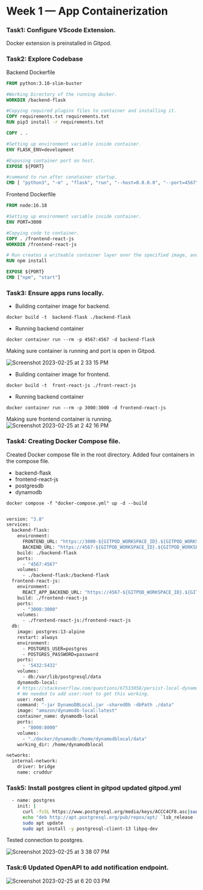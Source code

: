 # Week 1 — App Containerization

### Task1: Configure VScode Extension.

Docker extension is preinstalled in Gitpod.

### Task2: Explore Codebase

Backend Dockerfile
```dockerfile
FROM python:3.10-slim-buster

#Working Directory of the running docker.
WORKDIR /backend-flask

#Copying required plugins files to container and installing it.
COPY requirements.txt requirements.txt
RUN pip3 install -r requirements.txt

COPY . .

#Setting up environment variable inside container.
ENV FLASK_ENV=development

#Exposing container port on host.
EXPOSE ${PORT}

#command to run after conatainer startup.
CMD [ "python3", "-m" , "flask", "run", "--host=0.0.0.0", "--port=4567"]

```

Frontend Dockerfile
```dockerfile
FROM node:16.18

#Setting up environment variable inside container.
ENV PORT=3000

#Copying code to container.
COPY . /frontend-react-js
WORKDIR /frontend-react-js

# Run creates a writeable container layer over the specified image, and then starts it using the specified command
RUN npm install

EXPOSE ${PORT}
CMD ["npm", "start"]

```

### Task3: Ensure apps runs locally.
+ Building container image for backend.
```
docker build -t  backend-flask ./backend-flask
```
+ Running backend container
```
docker container run --rm -p 4567:4567 -d backend-flask
```
Making sure container is running and port is open in Gitpod.

![Screenshot 2023-02-25 at 2 33 15 PM](https://user-images.githubusercontent.com/125124581/221348652-21532a54-1375-4ec7-b628-2a882369f9eb.png)


+ Building container image for frontend.
```
docker build -t  front-react-js ./front-react-js
```
+ Running backend container
```
docker container run --rm -p 3000:3000 -d frontend-react-js
```
Making sure frontend container is running.
![Screenshot 2023-02-25 at 2 42 16 PM](https://user-images.githubusercontent.com/125124581/221348977-7525e15c-81cf-4f8b-a4e3-111cd683d7cf.png)


### Task4: Creating Docker Compose file.
Created Docker compose file in the root directory. Added four containers in the compose file.
+ backend-flask
+ frontend-react-js
+ postgresdb
+ dynamodb

```
docker compose -f "docker-compose.yml" up -d --build 
```

```dockerfile

version: "3.8"
services:
  backend-flask:
    environment:
      FRONTEND_URL: "https://3000-${GITPOD_WORKSPACE_ID}.${GITPOD_WORKSPACE_CLUSTER_HOST}"
      BACKEND_URL: "https://4567-${GITPOD_WORKSPACE_ID}.${GITPOD_WORKSPACE_CLUSTER_HOST}"
    build: ./backend-flask
    ports:
      - "4567:4567"
    volumes:
      - ./backend-flask:/backend-flask
  frontend-react-js:
    environment:
      REACT_APP_BACKEND_URL: "https://4567-${GITPOD_WORKSPACE_ID}.${GITPOD_WORKSPACE_CLUSTER_HOST}"
    build: ./frontend-react-js
    ports:
      - "3000:3000"
    volumes:
      - ./frontend-react-js:/frontend-react-js
  db:
    image: postgres:13-alpine
    restart: always
    environment:
      - POSTGRES_USER=postgres
      - POSTGRES_PASSWORD=password
    ports:
      - '5432:5432'
    volumes: 
      - db:/var/lib/postgresql/data
    dynamodb-local:
    # https://stackoverflow.com/questions/67533058/persist-local-dynamodb-data-in-volumes-lack-permission-unable-to-open-databa
    # We needed to add user:root to get this working.
    user: root
    command: "-jar DynamoDBLocal.jar -sharedDb -dbPath ./data"
    image: "amazon/dynamodb-local:latest"
    container_name: dynamodb-local
    ports:
      - "8000:8000"
    volumes:
      - "./docker/dynamodb:/home/dynamodblocal/data"
    working_dir: /home/dynamodblocal

networks: 
  internal-network:
    driver: bridge
    name: cruddur
```

### Task5: Install postgres client in gitpod updated gitpod.yml

```sh
  - name: postgres
    init: |
      curl -fsSL https://www.postgresql.org/media/keys/ACCC4CF8.asc|sudo gpg --dearmor -o /etc/apt/trusted.gpg.d/postgresql.gpg
      echo "deb http://apt.postgresql.org/pub/repos/apt/ `lsb_release -cs`-pgdg main" |sudo tee  /etc/apt/sources.list.d/pgdg.list
      sudo apt update
      sudo apt install -y postgresql-client-13 libpq-dev
```

Tested connection to postgres.

![Screenshot 2023-02-25 at 3 38 07 PM](https://user-images.githubusercontent.com/125124581/221351424-6ffcb877-22d6-4f6f-9ec1-35cd434eeabe.png)

### Task:6 Updated OpenAPI to add notification endpoint.

![Screenshot 2023-02-25 at 6 20 03 PM](https://user-images.githubusercontent.com/125124581/221357884-0a327194-0492-4ec6-97fd-68ce5b557f21.png)

